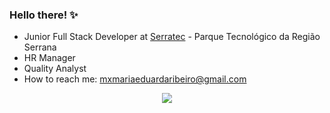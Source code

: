 ### Hello there! ✨ 

- Junior Full Stack Developer at [Serratec](https://github.com/Serratec) - Parque Tecnológico da Região Serrana
- HR Manager
- Quality Analyst
- How to reach me: mxmariaeduardaribeiro@gmail.com

<div align="center">
  <img src="https://skillicons.dev/icons?i=git,github,html,css,js,react,ts,nodejs,androidstudio,java,spring,mysql,postgres" />
</div>                                                                                                                            

  </p>
</div>
   




          
  


